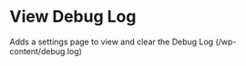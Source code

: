 View Debug Log
==============

Adds a settings page to view and clear the Debug Log (/wp-content/debug.log)

